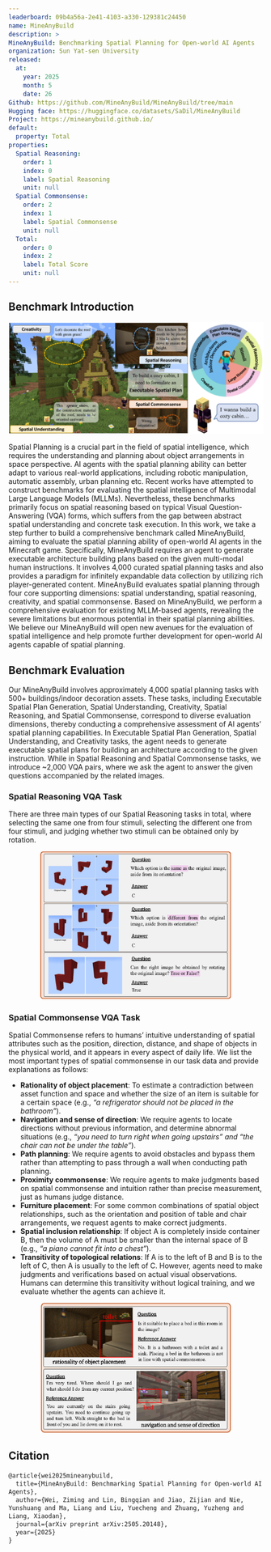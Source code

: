 ```yaml
---
leaderboard: 09b4a56a-2e41-4103-a330-129381c24450
name: MineAnyBuild
description: >
MineAnyBuild: Benchmarking Spatial Planning for Open-world AI Agents
organization: Sun Yat-sen University
released:
  at:
    year: 2025
    month: 5
    date: 26
Github: https://github.com/MineAnyBuild/MineAnyBuild/tree/main
Hugging face: https://huggingface.co/datasets/SaDil/MineAnyBuild
Project: https://mineanybuild.github.io/
default:
  property: Total
properties:
  Spatial Reasoning:
    order: 1
    index: 0
    label: Spatial Reasoning
    unit: null
  Spatial Commonsense:
    order: 2
    index: 1
    label: Spatial Commonsense
    unit: null
  Total:
    order: 0
    index: 2
    label: Total Score
    unit: null
---
```


## Benchmark Introduction

![alt text](assets/overview.png)

Spatial Planning is a crucial part in the field of spatial intelligence, which requires the understanding and planning about object arrangements in space perspective. AI agents with the spatial planning ability can better adapt to various real-world applications, including robotic manipulation, automatic assembly, urban planning etc. Recent works have attempted to construct benchmarks for evaluating the spatial intelligence of Multimodal Large Language Models (MLLMs). Nevertheless, these benchmarks primarily focus on spatial reasoning based on typical Visual Question-Answering (VQA) forms, which suffers from the gap between abstract spatial understanding and concrete task execution. In this work, we take a step further to build a comprehensive benchmark called MineAnyBuild, aiming to evaluate the spatial planning ability of open-world AI agents in the Minecraft game. Specifically, MineAnyBuild requires an agent to generate executable architecture building plans based on the given multi-modal human instructions. It involves 4,000 curated spatial planning tasks and also provides a paradigm for infinitely expandable data collection by utilizing rich player-generated content. MineAnyBuild evaluates spatial planning through four core supporting dimensions: spatial understanding, spatial reasoning, creativity, and spatial commonsense. Based on MineAnyBuild, we perform a comprehensive evaluation for existing MLLM-based agents, revealing the severe limitations but enormous potential in their spatial planning abilities. We believe our MineAnyBuild will open new avenues for the evaluation of spatial intelligence and help promote further development for open-world AI agents capable of spatial planning.


## Benchmark Evaluation
Our MineAnyBuild involves approximately 4,000 spatial planning tasks with 500+ buildings/indoor decoration assets. These tasks, including Executable Spatial Plan Generation, Spatial Understanding, Creativity, Spatial Reasoning, and Spatial Commonsense, correspond to diverse evaluation dimensions, thereby conducting a comprehensive assessment of AI agents’ spatial planning capabilities. In Executable Spatial Plan Generation, Spatial Understanding, and Creativity tasks, the agent needs to generate executable spatial plans for building an architecture according to the given instruction. While in Spatial Reasoning and Spatial Commonsense tasks, we introduce ~2,000 VQA pairs, where we ask the agent to answer the given questions accompanied by the related images.

### Spatial Reasoning VQA Task
There are three main types of our Spatial Reasoning tasks in total, where selecting the same one from four stimuli, selecting the different one from four stimuli, and judging whether two stimuli can be obtained only by rotation.
<div align="center">
  <img src="assets/spatial_reasoning.png" alt="Spatial Reasoning Examples" style="width: 75%; max-width: 600px;">
</div>

### Spatial Commonsense VQA Task
Spatial Commonsense refers to humans’ intuitive understanding of spatial attributes such as the position, direction, distance, and shape of objects in the physical world, and it appears in every aspect of daily life. We list the most important types of spatial commonsense in our task data and provide explanations as follows:

- **Rationality of object placement**: To estimate a contradiction between asset function and space and whether the size of an item is suitable for a certain space (e.g., *“a refrigerator should not be placed in the bathroom”*).
- **Navigation and sense of direction**: We require agents to locate directions without previous information, and determine abnormal situations (e.g., *“you need to turn right when going upstairs” and “the chair can not be under the table”*).
- **Path planning**: We require agents to avoid obstacles and bypass them rather than attempting to pass through a wall when conducting path planning.
- **Proximity commonsense**: We require agents to make judgments based on spatial commonsense and intuition rather than precise measurement, just as humans judge distance.
- **Furniture placement**: For some common combinations of spatial object relationships, such as the orientation and position of table and chair arrangements, we request agents to make correct judgments.
- **Spatial inclusion relationship**: If object A is completely inside container B, then the volume of A must be smaller than the internal space of B (e.g., *“a piano cannot fit into a chest”*).
- **Transitivity of topological relations**: If A is to the left of B and B is to the left of C, then A is usually to the left of C. However, agents need to make judgments and verifications based on actual visual observations. Humans can determine this transitivity without logical training, and we evaluate whether the agents can achieve it.
<div align="center">
  <img src="assets/commonsense.png" alt="Spatial Commonsense Examples" style="width: 75%; max-width: 600px;">
</div>

## Citation

```
@article{wei2025mineanybuild,
  title={MineAnyBuild: Benchmarking Spatial Planning for Open-world AI Agents},
  author={Wei, Ziming and Lin, Bingqian and Jiao, Zijian and Nie, Yunshuang and Ma, Liang and Liu, Yuecheng and Zhuang, Yuzheng and Liang, Xiaodan},
  journal={arXiv preprint arXiv:2505.20148},
  year={2025}
}
```
